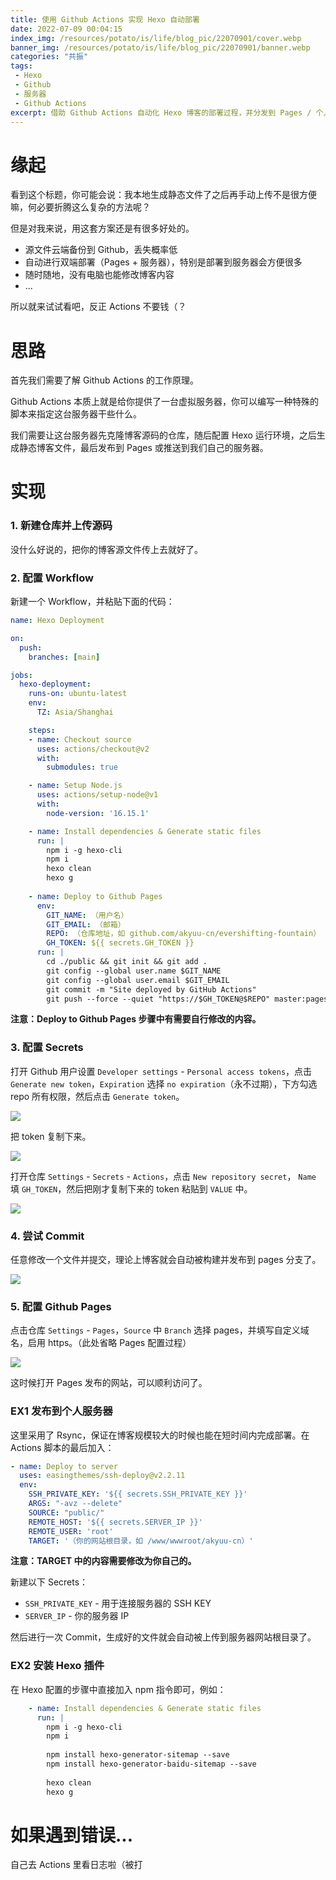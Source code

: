 ```yaml
---
title: 使用 Github Actions 实现 Hexo 自动部署
date: 2022-07-09 00:04:15
index_img: /resources/potato/is/life/blog_pic/22070901/cover.webp
banner_img: /resources/potato/is/life/blog_pic/22070901/banner.webp
categories: "共振"
tags:
 - Hexo
 - Github
 - 服务器
 - Github Actions
excerpt: 借助 Github Actions 自动化 Hexo 博客的部署过程，并分发到 Pages / 个人服务器。
---
```


# 缘起

看到这个标题，你可能会说：我本地生成静态文件了之后再手动上传不是很方便嘛，何必要折腾这么复杂的方法呢？

但是对我来说，用这套方案还是有很多好处的。

- 源文件云端备份到 Github，丢失概率低
- 自动进行双端部署（Pages + 服务器），特别是部署到服务器会方便很多
- 随时随地，没有电脑也能修改博客内容
- ...

所以就来试试看吧，反正 Actions 不要钱（？

# 思路

首先我们需要了解 Github Actions 的工作原理。

Github Actions 本质上就是给你提供了一台虚拟服务器，你可以编写一种特殊的脚本来指定这台服务器干些什么。

我们需要让这台服务器先克隆博客源码的仓库，随后配置 Hexo 运行环境，之后生成静态博客文件，最后发布到 Pages 或推送到我们自己的服务器。

# 实现

### 1. 新建仓库并上传源码

没什么好说的，把你的博客源文件传上去就好了。

### 2. 配置 Workflow

新建一个 Workflow，并粘贴下面的代码：

```yaml
name: Hexo Deployment

on:
  push:
    branches: [main]

jobs:
  hexo-deployment:
    runs-on: ubuntu-latest
    env:
      TZ: Asia/Shanghai

    steps:
    - name: Checkout source
      uses: actions/checkout@v2
      with:
        submodules: true

    - name: Setup Node.js
      uses: actions/setup-node@v1
      with:
        node-version: '16.15.1'

    - name: Install dependencies & Generate static files
      run: |
        npm i -g hexo-cli
        npm i
        hexo clean
        hexo g
        
    - name: Deploy to Github Pages
      env:
        GIT_NAME: （用户名）
        GIT_EMAIL: （邮箱）
        REPO: （仓库地址，如 github.com/akyuu-cn/evershifting-fountain）
        GH_TOKEN: ${{ secrets.GH_TOKEN }}
      run: |
        cd ./public && git init && git add .
        git config --global user.name $GIT_NAME
        git config --global user.email $GIT_EMAIL
        git commit -m "Site deployed by GitHub Actions"
        git push --force --quiet "https://$GH_TOKEN@$REPO" master:pages

```

**注意：Deploy to Github Pages 步骤中有需要自行修改的内容。**

### 3. 配置 Secrets

打开 Github 用户设置 `Developer settings` - `Personal access tokens`，点击 `Generate new token`，`Expiration` 选择 `no expiration`（永不过期），下方勾选 repo 所有权限，然后点击 `Generate token`。

![](/resources/potato/is/life/blog_pic/22070901/image-20220715020723669.png)

把 token 复制下来。

![](/resources/potato/is/life/blog_pic/22070901/image-20220715020800565.png)

打开仓库 `Settings` - `Secrets` - `Actions`，点击 `New repository secret`， `Name` 填 `GH_TOKEN`，然后把刚才复制下来的 token 粘贴到 `VALUE` 中。

![](/resources/potato/is/life/blog_pic/22070901/image-20220715020849862.png)

### 4. 尝试 Commit

任意修改一个文件并提交，理论上博客就会自动被构建并发布到 pages 分支了。

![](/resources/potato/is/life/blog_pic/22070901/image-20220715021210613.png)

### 5. 配置 Github Pages

点击仓库 `Settings` - `Pages`，`Source` 中 `Branch` 选择 pages，并填写自定义域名，启用 https。（此处省略 Pages 配置过程）

![](/resources/potato/is/life/blog_pic/22070901/image-20220715021433391.png)

这时候打开 Pages 发布的网站，可以顺利访问了。

### EX1 发布到个人服务器

这里采用了 Rsync，保证在博客规模较大的时候也能在短时间内完成部署。在 Actions 脚本的最后加入：

```yaml
- name: Deploy to server
  uses: easingthemes/ssh-deploy@v2.2.11
  env:
    SSH_PRIVATE_KEY: '${{ secrets.SSH_PRIVATE_KEY }}'
    ARGS: "-avz --delete"
    SOURCE: "public/"
    REMOTE_HOST: '${{ secrets.SERVER_IP }}'
    REMOTE_USER: 'root'
    TARGET: '（你的网站根目录，如 /www/wwwroot/akyuu-cn）'
```

**注意：TARGET 中的内容需要修改为你自己的。**

新建以下 Secrets：

- `SSH_PRIVATE_KEY` - 用于连接服务器的 SSH KEY
- `SERVER_IP` - 你的服务器 IP

然后进行一次 Commit，生成好的文件就会自动被上传到服务器网站根目录了。

### EX2 安装 Hexo 插件

在 Hexo 配置的步骤中直接加入 npm 指令即可，例如：
```yaml
    - name: Install dependencies & Generate static files
      run: |
        npm i -g hexo-cli
        npm i
        
        npm install hexo-generator-sitemap --save
        npm install hexo-generator-baidu-sitemap --save
        
        hexo clean
        hexo g
```

# 如果遇到错误...

自己去 Actions 里看日志啦（被打

